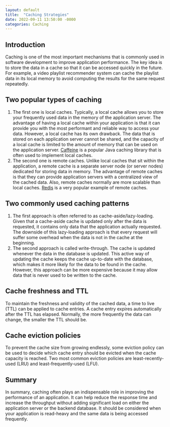 ```yaml
---
layout: default
title:  "Caching Strategies"
date: 2022-09-11 13:50:00 -0000
categories: Caching
---
```

## **Introduction**
Caching is one of the most important mechanisms that is commonly used in software development to improve application performance. The key idea is to store the data in a cache so that it can be accessed quickly in the future. For example, a video playlist recommender system can cache the playlist data in its local memory to avoid computing the results for the same request repeatedly.

## **Two popular types of caching**
1. The first one is local caches. Typically, a local cache allows you to store your frequently used data in the memory of the application server. The advantage of having a local cache within your application is that it can provide you with the most performant and reliable way to access your data. However, a local cache has its own drawback. The data that is stored on each application server cannot be shared, and the capacity of a local cache is limited to the amount of memory that can be used on the application server. [Caffeine](https://github.com/ben-manes/caffeine) is a popular Java caching library that is often used to implement local caches.
2. The second one is remote caches. Unlike local caches that sit within the application, a remote cache is a separate server node (or server nodes) dedicated for storing data in memory. The advantage of remote caches is that they can provide application servers with a centralized view of the cached data. Also, remote caches normally are more scalable than local caches. [Redis](https://redis.io/) is a very popular example of remote caches.

## **Two commonly used caching patterns**
1. The first approach is often referred to as cache-aside/lazy-loading. Given that a cache-aside cache is updated only after the data is requested, it contains only data that the application actually requested. The downside of this lazy-loading approach is that every request will suffer some overhead when the data is not in the cache at the beginning.
2. The second approach is called write-through. The cache is updated whenever the data in the database is updated. This active way of updating the cache keeps the cache up-to-date with the database, which makes it more likely for the data to be found in the cache. However, this approach can be more expensive because it may allow data that is never used to be written to the cache.

## **Cache freshness and TTL**
To maintain the freshness and validity of the cached data, a time to live (TTL) can be applied to cache entries. A cache entry expires automatically after the TTL has elapsed. Normally, the more frequently the data can change, the smaller the TTL should be. 

## **Cache eviction policies**
To prevent the cache size from growing endlessly, some eviction policy can be used to decide which cache entry should be evicted when the cache capacity is reached. Two most common eviction policies are least-recently-used (LRU) and least-frequently-used (LFU).

## **Summary**
In summary, caching often plays an indispensable role in improving the performance of an application. It can help reduce the response time and increase the throughput without adding significant load on either the application server or the backend database. It should be considered when your application is read-heavy and the same data is being accessed frequently.
